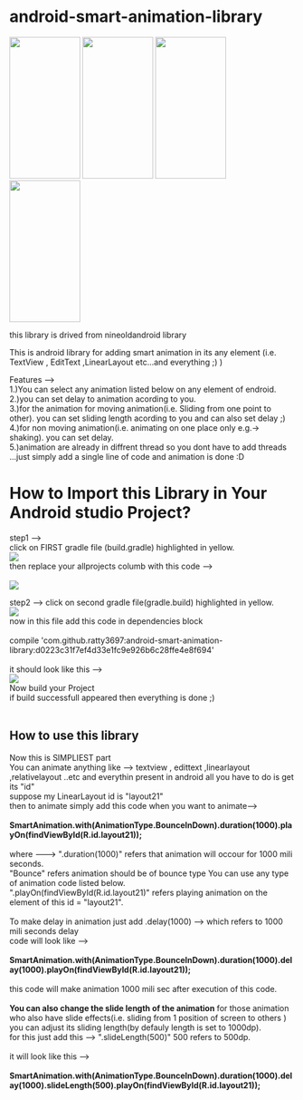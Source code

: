 # android-smart-animation-library
<div>
    <img src="http://udharimanager.in/animation1.gif"  height="250" width="125" />
    <img src="http://udharimanager.in/a2.gif" height="250" width="125" />
    <img src="http://udharimanager.in/a3.gif" height="250" width="125" />
    <img src="http://udharimanager.in/a4.png.gif" height="250" width="125" />
</div>

this library is drived from nineoldandroid library

This is android library for adding smart animation in its any element (i.e. TextView , EditText ,LinearLayout etc...and everything ;)  )

Features --><br>
1.)You can select any animation listed below on any element of endroid.<br>
2.)you can set delay to animation acording to you.<br>
3.)for the animation for moving animation(i.e. Sliding from one point to other). you can set sliding length acording to you and can also set delay  ;)<br>
4.)for non moving animation(i.e. animating on one place only e.g.-> shaking). you can set delay.<br>
5.)animation are already in diffrent thread so you dont have to add threads ...just simply add a single line of code and animation is done :D<br>

<h1>How to Import this Library in Your Android studio Project?</h1>
step1 --><br>
click on FIRST gradle file (build.gradle) highlighted in yellow.<br>
<img src="http://udharimanager.in/first.PNG"><br>
then replace your allprojects columb with this code --><br>
<br>
<img src="http://udharimanager.in/code1gradle.PNG"><br>

step2 -->
click on second gradle file(gradle.build) highlighted in yellow.<br>
<img src="http://udharimanager.in/second.PNG"><br>
now in this file add this code in dependencies block<br><br>
compile 'com.github.ratty3697:android-smart-animation-library:d0223c31f7ef4d33e1fc9e926b6c28ffe4e8f694'<br><br>
it should look like this --><br>
<img src="http://udharimanager.in/code2gradle.PNG"><br>
Now build your Project<br>
if build successfull appeared then everything is done ;)<br>
<br>
<h2>How to use this library</h2>
Now this is SIMPLIEST part<br>
You can animate anything like --> textview , edittext ,linearlayout ,relativelayout ..etc and everythin present in android all you have to do is get its "id"<br>
suppose my LinearLayout id is "layout21"<br>
then to animate simply add this code  when you want to animate--><br>
<br>
<b>SmartAnimation.with(AnimationType.BounceInDown).duration(1000).playOn(findViewById(R.id.layout21));</b>
<br><br>
where ---> ".duration(1000)" refers that animation will occour for 1000 mili seconds.<br>
           "Bounce" refers animation should be of bounce type You can use any type of animation code listed below.<br>
           ".playOn(findViewById(R.id.layout21)" refers playing animation on the element of this id = "layout21".<br>
           
<br>
To make delay in animation just add .delay(1000) --> which refers to 1000 mili seconds delay<br>
code will look like -->
<br><br>
<b>SmartAnimation.with(AnimationType.BounceInDown).duration(1000).delay(1000).playOn(findViewById(R.id.layout21));</b>
<br><br>
this code will make animation 1000 mili sec after execution of this code.<br>
<br>
<b>You can also change the slide length of the animation</b>
for those animation who also have slide effects(i.e. sliding from 1 position of screen to others ) you can adjust its sliding length(by defauly length is set to 1000dp).<br>for this just add this --> ".slideLength(500)"  500 refers to 500dp.<br><br>
it will look like this --><br><br>
<b>SmartAnimation.with(AnimationType.BounceInDown).duration(1000).delay(1000).slideLength(500).playOn(findViewById(R.id.layout21));</b>





 




